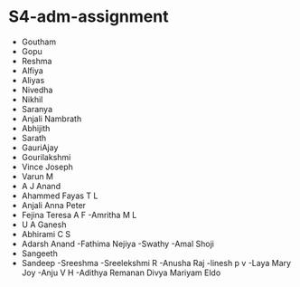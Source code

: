 # S4-adm-assignment
- Goutham
- Gopu
- Reshma
- Alfiya
- Aliyas
- Nivedha
- Nikhil
- Saranya
- Anjali Nambrath
- Abhijith 
- Sarath
- GauriAjay
- Gourilakshmi
- Vince Joseph
- Varun M
- A J Anand
- Ahammed Fayas T L
- Anjali Anna Peter
- Fejina Teresa A F
-Amritha M L
- U A Ganesh
- Abhirami C S
- Adarsh Anand
-Fathima Nejiya
-Swathy
-Amal Shoji
- Sangeeth
- Sandeep
-Sreeshma
-Sreelekshmi R
-Anusha Raj
-linesh p v
-Laya Mary Joy
-Anju V H
-Adithya Remanan
  Divya Mariyam Eldo
  